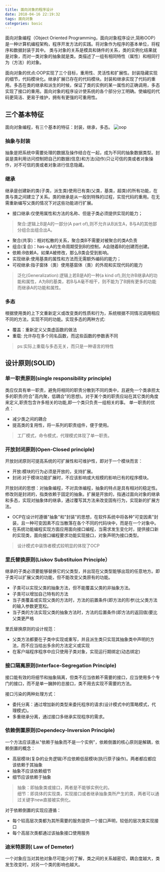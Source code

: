 ```yaml
---
title: 面向对象的程序设计
date: 2018-04-16 22:19:32
tags: 面向对象
categories: basic
---
```

面向对象编程（Object Oriented Programming，面向对象程序设计,简称OOP）是一种计算机编程架构，程序开发方法的实践。将对象作为程序的基本单位，将程序和数据封装于其中。
类与对象的关系是模具和铸件的关系，类的实例化结果就是对象，而对一类对象的抽象就是类。类描述了一组有相同特性（属性）和相同行为（方法）的对象。

面向对象的优点:OOP实现了三个目标，重用性、灵活性和扩展性。封装隐藏实现的细节，代码模块化。继承扩展已存在的代码模块。封装和继承实现了代码的重用。多态在类的继承和派生的时候，保证了类的实例的某一属性的正确调用，多态实现了接口的重用。面向对象的程序设计使系统的各个部分分工明确。使编程的代码更简洁、更易于维护，拥有有更强的可重用性。
## 三个基本特征
面向对象编程，有三个基本的特征：封装，继承，多态。
![oop](https://github.com/vaniot-s/picture/blob/master/OOP/OOP-1.png?raw=true)
<!--more-->
### 抽象与封装
抽象是把系统中需要处理的数据及操作结合在一起，成为不同的抽象数据类型。封装是类利用访问控制把自己的数据(信息)和方法(动作)只让可信的类或者对象操作，对不可信的类或者对象进行信息隐藏。
### 继承
继承是创建新的类(子类，派生类)使用已有类(父类，基类，超类)的所有功能，在类与类之间建立了关系。类的继承是从一般到特殊的过程，实现代码的重用。在无需重新编写父类的情况下对这些功能进行扩展。
- 接口继承:仅使用属性和方法的名称、但是子类必须提供实现的能力；
 > 聚合:逻辑上B是A的一部分(A part of),则不允许从B派生A，B与A的其他部分组合出组合出A。 
- 聚合(共享)：相对松散的关系，聚合类B不需要对被聚合的类A负责
- 组合(复合)：has-a,A的生命周期受到B的控制，A会随着B的创建而创建。
- 依赖:B依赖A，如果A被修改，那么B类会受到影响。
 - 实现继承:使用基类的属性和方法而无需额外编码的能力；
 - 可视继承:指子窗体（类）使用基窗体（类）的外观和实现代码的能力

>泛化(Generalization):逻辑上若B是A的一种(a kind of),则允许B继承A的功能和属性，A为B的基类，若B与A毫不相干，则不能为了B拥有更多的功能而继承A的功能和属性。

### 多态
根据使用类的上下文重新定义或改变类的性质和行为，系统根据不同情况调用相应不同的方法，实现不同的功能。实现多态的两种方式:
  - 覆盖：重新定义父类虚函数的做法
  - 重载: 允许存在多个同名函数，而这些函数的参数表不同

>ps:实际上重载与多态无关，而只是一种语言的特性

## 设计原则(SOLID)
### 单一职责原则(single responsibility principle)
 类应仅具有单一职责，避免将相同的职责分散到不同的类中，且避免一个类承担太多的职责(符合"高内聚，低耦合"的思想)。对于某个类的职责应站在其它类的角度来定义,职责包含许多相关的功能,即一个类只负责一组相关的事。
   单一职责的优点：
   - 减少类之间的耦合
   - 提高类的复用性，将一系列的职责组件，便于使用。
   
>工厂模式，命令模式，代理模式体现了单一职责。

### 开放封闭原则(Open-Closed principle)
开放封闭原则可提高系统的可扩展性和可维护性，即对于一个模块而言：
- 开放:模块的行为必须是开放的，支持扩展。
- 封闭:对于模块功能扩展时，不应该影响或大规模的影响已有的程序模块。

开放封闭的思想：对抽象编程，不对具体编程，抽象的特点是具有相对的稳定性。修改则是封闭的，指类依赖于固定的抽象。扩展是开放的，指通过面向对象的继承和多态，实现对抽象体的继承，通过覆写其方法来改变固有行为，实现新的扩展方法。
- OCP在设计时遵循"抽象"和"封装"的思想，在软件系统中将各种"可变因素"封装，且一种可变因素不应当散落在各个不同的代码块中，而是在一个对象中。
- 在系统功能编程实现方面应用面向接口编程，当需求发生变化时，提供接口新的实现类，面向接口编程要求功能实现接口，对象声明为接口类型。

>设计模式中装饰者模式较明显的体现了OCP

### 里氏替换原则(Liskov Substituion Principle）
   继承的子类必须要能够替换它的父类型，并出现在父类型能够出现的任意地方。即子类可以扩展父类的功能，但不能改变父类原有的功能。
  - 子类可以实现父类的抽象方法，但不能覆盖父类的非抽象方法。
  - 子类可以增加自己特有的方法
  - 当子类覆盖或实现父类的方法时，方法的前置条件(即方法的形参)比父类方法的输入参数更宽松。
  - 当子类的方法实现父类的抽象方法时，方法的后置条件(即方法的返回值)要比父类更严格
 
里氏替换原则的设计规范：
 - 父类方法都要在子类中实现或重写，并且派生类只实现其抽象类中声明的方法，而不应当给出多余的方法定义或实现
 - 在客户端程序程序中应只使用子类对象，实现运行期绑定(动态绑定)
 
### 接口隔离原则(Interface-Segregation Principle)
接口能有效的将细节和抽象隔离，但类不应当依赖不需要的接口，应当使用多个专门的接口，而不是单一臃肿的总接口，类不用去实现不需要的方法。

接口污染的两种处理方式：
- 委托分离：通过增加新的类型来委托程序的请求(设计模式中的策略模式，代理模式)。
- 多重继承分离，通过接口多继承实现程序的需求。

### 依赖倒置原则(Dependecy-Inversion Principle)
一个方法应该遵从"依赖于抽象而不是一个实例"，依赖倒置的核心原则是解耦，依赖倒置的概念：
- 高层模块(复杂的业务逻辑)不应依赖低层模块(执行原子操作)。两者都应都应该依赖于其抽象
- 抽象不应该依赖细节
- 细节应该依赖于抽象

>抽象：即抽象类或接口，两者是不能够实例化的。                                        
细节：即具体的实现类，实现接口或者继承抽象类所产生的类，两者可以通过关键字new直接被实例化。

对于依赖倒置的实现应遵循：
- 每个较高层次类都为其所需要的服务提供一个接口声明，较低的层次类实现接口
- 每个高层次类都通过该抽象接口使用服务

### 迪米特原则( Law of Demeter)
一个对象应当对其他对象尽可能少的了解，类之间的关系越密切，耦合度越大，类发生改变时，对另一个类的影响也越大。

